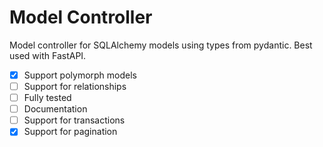 # Model Controller

Model controller for SQLAlchemy models using types from pydantic. Best used with FastAPI.

- [x] Support polymorph models
- [ ] Support for relationships
- [ ] Fully tested
- [ ] Documentation
- [ ] Support for transactions
- [x] Support for pagination